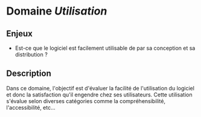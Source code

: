 # Domaine *Utilisation*

## Enjeux

- Est-ce que le logiciel est facilement utilisable de par sa conception et sa distribution ?

## Description

Dans ce domaine, l'objectif est d'évaluer la facilité de l'utilisation du logiciel
et donc la satisfaction qu'il engendre chez ses utilisateurs. 
Cette utilisation s'évalue selon diverses catégories comme la compréhensibilité, l'accessibilité, etc...  
